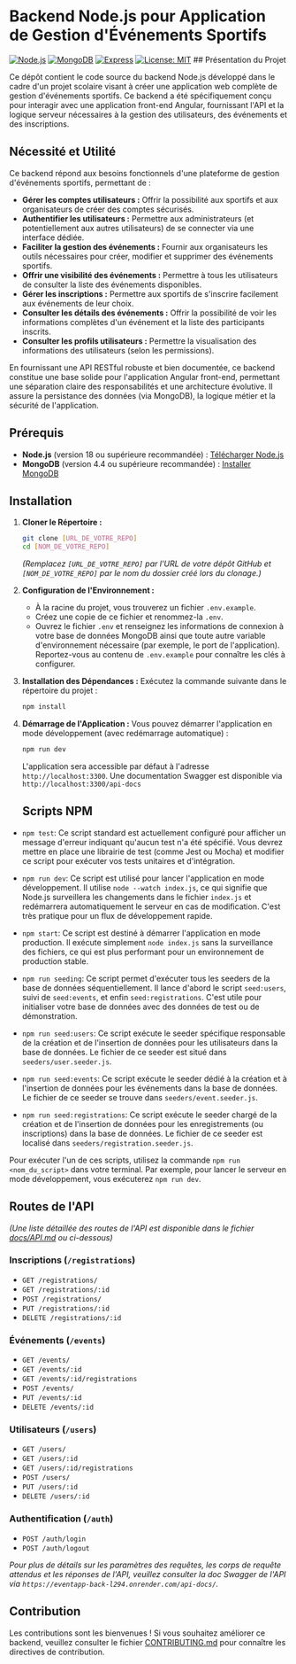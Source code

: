 # Backend Node.js pour Application de Gestion d'Événements Sportifs

[![Node.js](https://img.shields.io/badge/node.js-v18%2B-brightgreen.svg)](https://nodejs.org/)
[![MongoDB](https://img.shields.io/badge/MongoDB-v4.4%2B-orange.svg)](https://www.mongodb.com/)
[![Express](https://img.shields.io/badge/express-v4.17%2B-blueviolet.svg)](https://expressjs.com/)
[![License: MIT](https://img.shields.io/badge/License-MIT-yellow.svg)](https://opensource.org/licenses/MIT) ## Présentation du Projet

Ce dépôt contient le code source du backend Node.js développé dans le cadre d'un projet scolaire visant à créer une application web complète de gestion d'événements sportifs. Ce backend a été spécifiquement conçu pour interagir avec une application front-end Angular, fournissant l'API et la logique serveur nécessaires à la gestion des utilisateurs, des événements et des inscriptions.

## Nécessité et Utilité

Ce backend répond aux besoins fonctionnels d'une plateforme de gestion d'événements sportifs, permettant de :

- **Gérer les comptes utilisateurs :** Offrir la possibilité aux sportifs et aux organisateurs de créer des comptes sécurisés.
- **Authentifier les utilisateurs :** Permettre aux administrateurs (et potentiellement aux autres utilisateurs) de se connecter via une interface dédiée.
- **Faciliter la gestion des événements :** Fournir aux organisateurs les outils nécessaires pour créer, modifier et supprimer des événements sportifs.
- **Offrir une visibilité des événements :** Permettre à tous les utilisateurs de consulter la liste des événements disponibles.
- **Gérer les inscriptions :** Permettre aux sportifs de s'inscrire facilement aux événements de leur choix.
- **Consulter les détails des événements :** Offrir la possibilité de voir les informations complètes d'un événement et la liste des participants inscrits.
- **Consulter les profils utilisateurs :** Permettre la visualisation des informations des utilisateurs (selon les permissions).

En fournissant une API RESTful robuste et bien documentée, ce backend constitue une base solide pour l'application Angular front-end, permettant une séparation claire des responsabilités et une architecture évolutive. Il assure la persistance des données (via MongoDB), la logique métier et la sécurité de l'application.

## Prérequis

- **Node.js** (version 18 ou supérieure recommandée) : [Télécharger Node.js](https://nodejs.org/)
- **MongoDB** (version 4.4 ou supérieure recommandée) : [Installer MongoDB](https://www.mongodb.com/docs/manual/installation/)

## Installation

1.  **Cloner le Répertoire :**

    ```bash
    git clone [URL_DE_VOTRE_REPO]
    cd [NOM_DE_VOTRE_REPO]
    ```

    _(Remplacez `[URL_DE_VOTRE_REPO]` par l'URL de votre dépôt GitHub et `[NOM_DE_VOTRE_REPO]` par le nom du dossier créé lors du clonage.)_

2.  **Configuration de l'Environnement :**

    - À la racine du projet, vous trouverez un fichier `.env.example`.
    - Créez une copie de ce fichier et renommez-la `.env`.
    - Ouvrez le fichier `.env` et renseignez les informations de connexion à votre base de données MongoDB ainsi que toute autre variable d'environnement nécessaire (par exemple, le port de l'application). Reportez-vous au contenu de `.env.example` pour connaître les clés à configurer.

3.  **Installation des Dépendances :**
    Exécutez la commande suivante dans le répertoire du projet :

    ```bash
    npm install
    ```

4.  **Démarrage de l'Application :**
    Vous pouvez démarrer l'application en mode développement (avec redémarrage automatique) :

    ```bash
    npm run dev
    ```

    L'application sera accessible par défaut à l'adresse `http://localhost:3300`.
    Une documentation Swagger est disponible via `http://localhost:3300/api-docs`

    ## Scripts NPM

- `npm test`: Ce script standard est actuellement configuré pour afficher un message d'erreur indiquant qu'aucun test n'a été spécifié. Vous devrez mettre en place une librairie de test (comme Jest ou Mocha) et modifier ce script pour exécuter vos tests unitaires et d'intégration.

- `npm run dev`: Ce script est utilisé pour lancer l'application en mode développement. Il utilise `node --watch index.js`, ce qui signifie que Node.js surveillera les changements dans le fichier `index.js` et redémarrera automatiquement le serveur en cas de modification. C'est très pratique pour un flux de développement rapide.

- `npm start`: Ce script est destiné à démarrer l'application en mode production. Il exécute simplement `node index.js` sans la surveillance des fichiers, ce qui est plus performant pour un environnement de production stable.

- `npm run seeding`: Ce script permet d'exécuter tous les seeders de la base de données séquentiellement. Il lance d'abord le script `seed:users`, suivi de `seed:events`, et enfin `seed:registrations`. C'est utile pour initialiser votre base de données avec des données de test ou de démonstration.

- `npm run seed:users`: Ce script exécute le seeder spécifique responsable de la création et de l'insertion de données pour les utilisateurs dans la base de données. Le fichier de ce seeder est situé dans `seeders/user.seeder.js`.

- `npm run seed:events`: Ce script exécute le seeder dédié à la création et à l'insertion de données pour les événements dans la base de données. Le fichier de ce seeder se trouve dans `seeders/event.seeder.js`.

- `npm run seed:registrations`: Ce script exécute le seeder chargé de la création et de l'insertion de données pour les enregistrements (ou inscriptions) dans la base de données. Le fichier de ce seeder est localisé dans `seeders/registration.seeder.js`.

Pour exécuter l'un de ces scripts, utilisez la commande `npm run <nom_du_script>` dans votre terminal. Par exemple, pour lancer le serveur en mode développement, vous exécuterez `npm run dev`.

## Routes de l'API

_(Une liste détaillée des routes de l'API est disponible dans le fichier [docs/API.md](/docs/API.md) ou ci-dessous)_

### Inscriptions (`/registrations`)

- `GET /registrations/`
- `GET /registrations/:id`
- `POST /registrations/`
- `PUT /registrations/:id`
- `DELETE /registrations/:id`

### Événements (`/events`)

- `GET /events/`
- `GET /events/:id`
- `GET /events/:id/registrations`
- `POST /events/`
- `PUT /events/:id`
- `DELETE /events/:id`

### Utilisateurs (`/users`)

- `GET /users/`
- `GET /users/:id`
- `GET /users/:id/registrations`
- `POST /users/`
- `PUT /users/:id`
- `DELETE /users/:id`

### Authentification (`/auth`)

- `POST /auth/login`
- `POST /auth/logout`

_Pour plus de détails sur les paramètres des requêtes, les corps de requête attendus et les réponses de l'API, veuillez consulter la doc Swagger de l'API via `https://eventapp-back-l294.onrender.com/api-docs/`._

## Contribution

Les contributions sont les bienvenues ! Si vous souhaitez améliorer ce backend, veuillez consulter le fichier [CONTRIBUTING.md](/CONTRIBUTING.md) pour connaître les directives de contribution.

